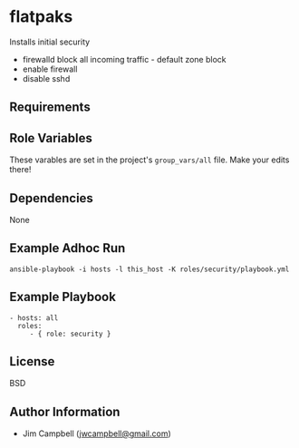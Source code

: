 flatpaks
========

Installs initial security
- firewalld block all incoming traffic - default zone block
- enable firewall
- disable sshd 

Requirements
------------



Role Variables
--------------

These varables are set in the project's `group_vars/all` file. Make your edits there!



Dependencies
------------

None

Example Adhoc Run
-----------------

`ansible-playbook -i hosts -l this_host -K roles/security/playbook.yml`

Example Playbook
----------------

    - hosts: all
      roles:
         - { role: security }

License
-------

BSD

Author Information
------------------

  * Jim Campbell (jwcampbell@gmail.com)
